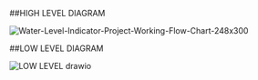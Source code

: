 ##HIGH LEVEL DIAGRAM

![Water-Level-Indicator-Project-Working-Flow-Chart-248x300](https://user-images.githubusercontent.com/94228057/144438717-9778ca91-94a7-4535-9e36-105e8ae2c22c.jpg)

##LOW LEVEL DIAGRAM

![LOW LEVEL drawio](https://user-images.githubusercontent.com/94228057/144438737-0a9250ba-cc79-4e4c-a0b3-803bdf9e02ea.png)
